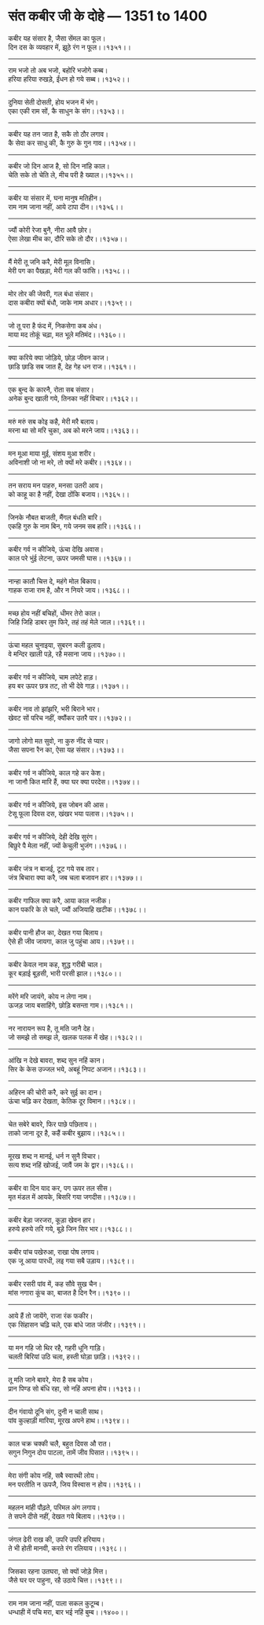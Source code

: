 # संत कबीर जी के दोहे — 1351 to 1400

कबीर यह संसार है, जैसा सेंमल का फूल।\
दिन दस के व्‍यवहार में, झूठे रंग न फूल।।१३५१।।

---

राम भजो तो अब भजो, बहोरि भजोगे कब्‍ब।\
हरिया हरिया रुखड़े, ईंधन हो गये सब्‍ब।।१३५२।।

---

दुनिया सेती दोसती, होय भजन में भंग।\
एका एकी राम सों, कै साधुन के संग।।१३५३।।

---

कबीर यह तन जात है, सकै तो ठौर लगाव।\
कै सेवा कर साधु की, कै गुरु के गुन गाव।।१३५४।।

---

कबीर जो दिन आज है, सो दिन नांहि काल।\
चेति सके तो चेति ले, मीच परी है ख्‍याल।।१३५५।।

---

कबीर या संसार में, घना मानुष मतिहीन।\
राम नाम जाना नहीं, आये टापा दीन।।१३५६।।

---

ज्‍यौं कोरी रेजा बुनै, नीरा आवै छोर।\
ऐसा लेखा मीच का, दौरि सके तो दौर।।१३५७।।

---

मैं मेरी तू जनि करै, मेरी मूल विनासि।\
मेरी पग का पैखड़ा, मेरी गल की फांसि।।१३५८।।

---

मोर तोर की जेवरी, गल बंधा संसार।\
दास कबीरा क्‍यों बंधौ, जाके नाम अधार।।१३५९।।

---

जो तू परा है फंद में, निकसेगा कब अंध।\
माया मद तोकूं चढ़ा, मत भूले मतिमंद।।१३६०।।

---

क्‍या करिये क्‍या जो‍ड़ि‍ये, छोड़ जीवन काज।\
छाडि छाडि सब जात हैं, देह गेह धन राज।।१३६१।।

---

एक बुन्‍द के कारनै, रोता सब संसार।\
अनेक बुन्‍द खाली गये, तिनका नहीं विचार।।१३६२।।

---

मरुं मरुं सब कोइ कहै, मेरी मरै बलाय।\
मरना था सो मरि चुका, अब को मरने जाय।।१३६३।।

---

मन मूआ माया मुई, संशय मुआ शरीर।\
अविनाशी जो ना मरे, तो क्‍यों मरे कबीर।।१३६४।।

---

तन सराय मन पाहरु, मनसा उतरी आय।\
को काहू का है नहीं, देखा ठोंकि बजाय।।१३६५।।

---

जिनके नौबत बाजती, मैंगल बंधति बारि।\
एकहि गुरु के नाम बिन, गये जनम सब हारि।।१३६६।।

---

कबीर गर्व न कीजिये, ऊंचा देखि अवास।\
काल परे भुंई लेटना, ऊपर जमसी घास।।१३६७।।

---

नान्‍हा कातौ चित्त दे, महंगे मोल बिकाय।\
गाहक राजा राम है, और न नियरे जाय।।१३६८।।

---

मच्‍छ होय नहीं बचिहों, धीमर तेरो काल।\
जिहि जिहि डाबर तुम फिरे, तहं तहं मेले जाल।।१३६९।।

---

ऊंचा महल चुनाइया, सुबरन कली ढुलाय।\
वे मन्दिर खाली पड़े, रहै मसाना जाय।।१३७०।।

---

कबीर गर्व न कीजिये, चाम लपेटे हाड़।\
हय बर ऊपर छत्र तट, तो भी देवे गाड़।।१३७१।।

---

कबीर नाव तो झांझरि, भरी बिराने भार।\
खेवट सों परिच नहीं, क्‍यौंकर उतरै पार।।१३७२।।

---

जागो लोगो मत सुवो, ना कुरु नींद से प्‍यार।\
जैसा सपना रैन का, ऐसा यह संसार।।१३७३।।

---

कबीर गर्व न कीजिये, काल गहे कर केश।\
ना जानौ कित मारि हैं, क्‍या घर क्‍या परदेस।।१३७४।।

---

कबीर गर्व न कीजिये, इस जोबन की आस।\
टेसू फूला दिवस दस, खंखर भया पलास।।१३७५।।

---

कबीर गर्व न कीजिये, देही देखि सुरंग।\
बिछुरे पै मेला नहीं, ज्‍यों केचुली भुजंग।।१३७६।।

---

कबीर जंत्र न बाजई, टूट गये सब तार।\
जंत्र बिचारा क्‍या करै, जब चला बजावन हार।।१३७७।।

---

कबीर गाफिल क्‍या करै, आया काल नजीक।\
कान पकरि के ले चले, ज्‍यौं अजियाहि खटीक।।१३७८।।

---

कबीर पानी हौज का, देखत गया बिलाय।\
ऐसे ही जीव जायगा, काल जु पहुंचा आय।।१३७९।।

---

कबीर केवल नाम कह, शुद्ध गरीबी चाल।\
कूर बड़ाई बूड़सी, भारी परसी झाल।।१३८०।।

---

मरेंगे मरि जायंगे, कोय न लेगा नाम।\
ऊजड़ जाय बसाहिंगे, छोड़‍ि बसन्‍ता गाम।।१३८१।।

---

नर नारायन रूप है, तू मति जानै देह।\
जो समझे तो समझ ले, खलक पलक में खेह।।१३८२।।

---

आंखि न देखे बावरा, शब्‍द सुन नहिं कान।\
सिर के केस उज्‍जल भये, अबहूं निपट अजान।।१३८३।।

---

अहिरन की चोरी करै, करे सुई का दान।\
ऊंचा चढ़‍ि कर देखता, केतिक दूर विमान।।१३८४।।

---

चेत सबेरे बावरे, फिर पाछे पछिताय।।\
ताको जाना दूर है, कहैं कबीर बुझाय।।१३८५।।

---

मूरख शब्‍द न मानई, धर्न न सुनै विचार।\
सत्‍य शब्‍द नहिं खोजई, जावैं जम के द्वार।।१३८६।।

---

कबीर वा दिन याद कर, पग ऊपर तल सीस।\
मृत मंडल में आयके, बिसरि गया जगदीस।।१३८७।।

---

कबीर बेड़ा जरजरा, कूड़ा खेवन हार।\
हरुये हरुये तरि गये, बूड़े जिन सिर भार।।१३८८।।

---

कबीर पांच पखेरुआ, राखा पोष लगाय।\
एक जू आया पारधी, लइ गया सबै उड़ाय।।१३८९।।

---

कबीर रसरी पांव में, कह सौवे सुख चैन।\
मांस नगारा कूंच का, बाजत है दिन रैन।।१३९०।।

---

आये हैं तो जायेंगे, राजा रंक फकीर।\
एक सिंहासन चढ़‍ि चले, एक बांधे जात जंजीर।।१३९१।।

---

या मन गहि जो थिर रहै, गहरी धूनि गाड़ि‍।\
चलती बिरियां उठि चला, हस्‍ती घोड़ा छाड़ि‍।।१३९२।।

---

तू मति जाने बावरे, मेरा है सब कोय।\
प्रान पिण्‍ड सो बंधि रहा, सो नहिं अपना होय।।१३९३।।

---

दीन गंवायो दूनि संग, दुनी न चाली साथ।\
पांव कुल्‍हाड़ी मारिया, मूरख अपने हाथ।।१३९४।।

---

काल चक्र चक्‍की चलै, बहुत दिवस औ रात।\
सगुन निगुन दोय पाटला, तामें जीव पिसात।।१३९५।।

---

मेरा संगी कोय नहिं, सबै स्‍वारथी लोय।\
मन परतीति न ऊपजै, जिय विस्‍वास न होय।।१३९६।।

---

महलन मांही पौढ़ते, परिमल अंग लगाय।\
ते सपने दीसे नहीं, देखत गये बिलाय।।१३९७।।

---

जंगल ढेरी राख की, उपरि उपरि हरियाय।\
ते भी होती मानवी, करते रंग रलियाय।।१३९८।।

---

जिसका रहना उतघरा, सो क्‍यों जोड़े मित्त।\
जैसे घर पर पाहुना, रहै उठाये चित्त।।१३९९।।

---

राम नाम जाना नहीं, पाला सकल कुटूम्‍ब।\
धन्‍धाही में पचि मरा, बार भई नहिं बुम्‍ब।।१४००।।
